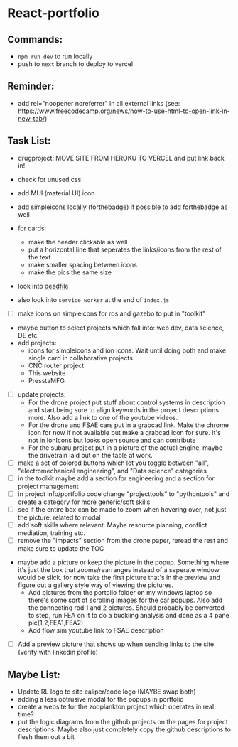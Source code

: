 # React-portfolio

## Commands:

* `npm run dev` to run locally
* push to `next` branch to deploy to vercel

## Reminder:
- add rel="noopener noreferrer" in all external links (see: https://www.freecodecamp.org/news/how-to-use-html-to-open-link-in-new-tab/)

## Task List:
- drugproject: MOVE SITE FROM HEROKU TO VERCEL and put link back in!
- check for unused css
- add MUI (material UI) icon
- add simpleicons locally (forthebadge) if possible to add forthebadge as well

- for cards: 
    - make the header clickable as well
    - put a horizontal line that seperates the links/icons from the rest of the text
    - make smaller spacing between icons
    - make the pics the same size

- look into [deadfile](https://m-izadmehr.github.io/deadfile/#/)
- also look into `service worker` at the end of `index.js` 
- [ ] make icons on simpleicons for ros and gazebo to put in "toolkit"
- maybe button to select projects which fall into: web dev, data science, DE etc.
- add projects:
    - icons for simpleicons and ion icons. Wait until doing both and make single card in collaborative projects
    - CNC router project
    - This website
    - PresstaMFG
- [ ] update projects:
    - For the drone project put stuff about control systems in description and start being sure to align keywords in the project descriptions more. Also add a link to one of the youtube videos.
    - For the drone and FSAE cars put in a grabcad link. Make the chrome icon for now if not available but make a grabcad icon for sure. It's not in IonIcons but looks open source and can contribute
    - For the subaru project put in a picture of the actual engine, maybe the drivetrain laid out on the table at work.
- [ ] make a set of colored buttons which let you toggle between "all", "electromechanical engineering", and "Data science" categories
- [ ] in the toolkit maybe add a section for engineering and a section for project management
- [ ] in project info/portfolio code change "projecttools" to "pythontools" and create a category for more generic/soft skills
- [ ] see if the entire box can be made to zoom when hovering over, not just the picture. related to modal
- [ ] add soft skills where relevant. Maybe resource planning, conflict mediation, training etc.
- [ ] remove the "impacts" section from the drone paper, reread the rest and make sure to update the TOC
- maybe add a picture or keep the picture in the popup. Something where it's just the box that zooms/rearranges instead of a seperate window would be slick. for now take the first picture that's in the preview and figure out a gallery style way of viewing the pictures.
    - Add pictures from the portolio folder on my windows laptop so there's some sort of scrolling images for the car popups. Also add the connecting rod 1 and 2 pictures. Should probably be converted to step, run FEA on it to do a buckling analysis and done as a 4 pane pic(1,2,FEA1,FEA2)
    - Add flow sim youtube link to FSAE description
- [ ] Add a preview picture that shows up when sending links to the site (verify with linkedin profile)

## Maybe List:

- Update RL logo to site caliper/code logo (MAYBE swap both)
- adding a less obtrusive modal for the popups in portfolio
- create a website for the zooplankton project which operates in real time?
- put the logic diagrams from the github projects on the pages for project descriptions. Maybe also just completely copy the github descriptions to flesh them out a bit
